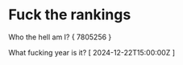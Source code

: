 # Fuck the rankings

Who the hell am I?
{ 7805256 }

What fucking year is it?
[ 2024-12-22T15:00:00Z ]
